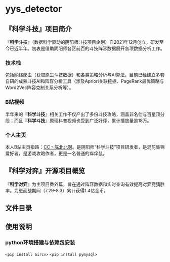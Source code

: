 # yys_detector
## 『科学斗技』项目简介
『**科学斗技**』（数据科学驱动的阴阳师斗技项目企划）自2021年12月创立，研发至今已近半年。初衷是借助阴阳师各区前百的斗技阵容数据展开各项数据分析工作。
### 技术栈
包括网络爬虫（获取原生斗技数据）和各类策略分析与AI算法。目前已经建立多套自研的成熟斗技AI和阵容分析工具（涉及Apriori关联挖掘、PageRank最优策略与Word2Vec阵容克制关系分析等）。
### B站视频 
半年来的『**科学斗技**』相关工作不仅产出了多份斗技攻略，涵盖非名仕与百星顶分段；而且『**科学斗技**』原理科普视频也受到广泛好评，累计播放量逾18万。
### 个人主页 
本人B站主页指路：[CC丶陈北北啊](https://space.bilibili.com/585157305)。是阴阳师“科学斗技”项目研发者，是混剪集锦爱好者，是游戏攻略作者，更是一名普通的痒痒鼠。
## 『科学对弈』开源项目概览
『**科学对弈**』为主项目番外篇，旨在通过阵容数据和实时查询有效提高对弈竞猜胜率。为崽而战期间（7.29-8.3）累计获得1.4亿金币。
## 文件目录

## 使用说明
### python环境搭建与依赖包安装
`<pip install aircv>`
`<pip install pymysql>`
